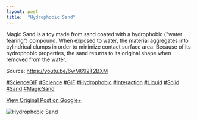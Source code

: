 ```yaml
---
layout: post
title:  "Hydrophobic Sand"
---
```


Magic Sand is a toy made from sand coated with a hydrophobic ("water fearing")
compound. When exposed to water, the material aggregates into cylindrical
clumps in order to minimize contact surface area. Because of its hydrophobic
properties, the sand returns to its original shape when removed from the
water.  
  
Source: <https://youtu.be/6wM692T2BXM>  
  
[#ScienceGIF](https://plus.google.com/s/%23ScienceGIF/posts)
[#Science](https://plus.google.com/s/%23Science/posts)
[#GIF](https://plus.google.com/s/%23GIF/posts)
[#Hydrophobic](https://plus.google.com/s/%23Hydrophobic/posts)
[#Interaction](https://plus.google.com/s/%23Interaction/posts)
[#Liquid](https://plus.google.com/s/%23Liquid/posts)
[#Solid](https://plus.google.com/s/%23Solid/posts)
[#Sand](https://plus.google.com/s/%23Sand/posts)
[#MagicSand](https://plus.google.com/s/%23MagicSand/posts)﻿

[View Original Post on Google+](https://plus.google.com/+ColinSullender/posts/jNM58TXeZdn)

![Hydrophobic Sand](/assets/img/2015-12-24-Hydrophobic-Sand.gif)
